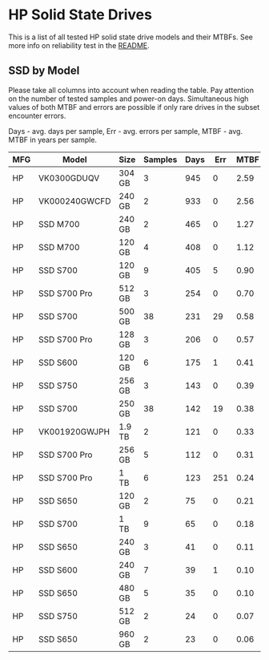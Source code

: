 HP Solid State Drives
=====================

This is a list of all tested HP solid state drive models and their MTBFs. See
more info on reliability test in the [README](https://github.com/linuxhw/SMART).

SSD by Model
------------

Please take all columns into account when reading the table. Pay attention on the
number of tested samples and power-on days. Simultaneous high values of both MTBF
and errors are possible if only rare drives in the subset encounter errors.

Days - avg. days per sample,
Err  - avg. errors per sample,
MTBF - avg. MTBF in years per sample.

| MFG       | Model              | Size   | Samples | Days  | Err   | MTBF |
|-----------|--------------------|--------|---------|-------|-------|------|
| HP        | VK0300GDUQV        | 304 GB | 3       | 945   | 0     | 2.59   |
| HP        | VK000240GWCFD      | 240 GB | 2       | 933   | 0     | 2.56   |
| HP        | SSD M700           | 240 GB | 2       | 465   | 0     | 1.27   |
| HP        | SSD M700           | 120 GB | 4       | 408   | 0     | 1.12   |
| HP        | SSD S700           | 120 GB | 9       | 405   | 5     | 0.90   |
| HP        | SSD S700 Pro       | 512 GB | 3       | 254   | 0     | 0.70   |
| HP        | SSD S700           | 500 GB | 38      | 231   | 29    | 0.58   |
| HP        | SSD S700 Pro       | 128 GB | 3       | 206   | 0     | 0.57   |
| HP        | SSD S600           | 120 GB | 6       | 175   | 1     | 0.41   |
| HP        | SSD S750           | 256 GB | 3       | 143   | 0     | 0.39   |
| HP        | SSD S700           | 250 GB | 38      | 142   | 19    | 0.38   |
| HP        | VK001920GWJPH      | 1.9 TB | 2       | 121   | 0     | 0.33   |
| HP        | SSD S700 Pro       | 256 GB | 5       | 112   | 0     | 0.31   |
| HP        | SSD S700 Pro       | 1 TB   | 6       | 123   | 251   | 0.24   |
| HP        | SSD S650           | 120 GB | 2       | 75    | 0     | 0.21   |
| HP        | SSD S700           | 1 TB   | 9       | 65    | 0     | 0.18   |
| HP        | SSD S650           | 240 GB | 3       | 41    | 0     | 0.11   |
| HP        | SSD S600           | 240 GB | 7       | 39    | 1     | 0.10   |
| HP        | SSD S650           | 480 GB | 5       | 35    | 0     | 0.10   |
| HP        | SSD S750           | 512 GB | 2       | 24    | 0     | 0.07   |
| HP        | SSD S650           | 960 GB | 2       | 23    | 0     | 0.06   |
